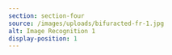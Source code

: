 ```yaml
---
section: section-four
source: /images/uploads/bifuracted-fr-1.jpg
alt: Image Recognition 1
display-position: 1
---
```

